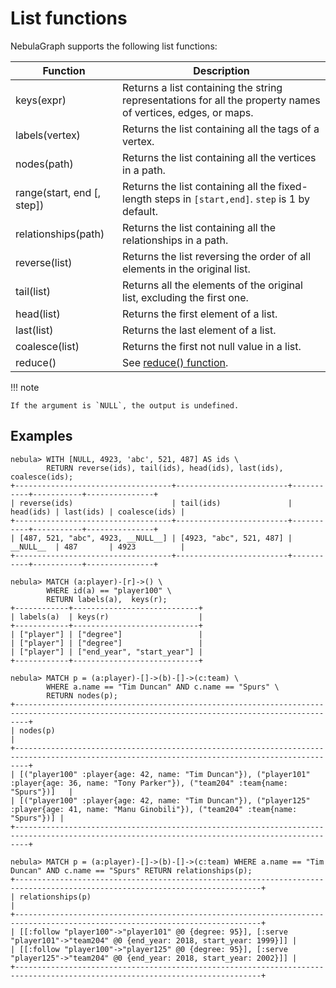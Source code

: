 # List functions

NebulaGraph supports the following list functions:

| Function                   | Description                                                                                                  |
| ----                       | ----                                                                                                         |
| keys(expr)                 | Returns a list containing the string representations for all the property names of vertices, edges, or maps. |
| labels(vertex)             | Returns the list containing all the tags of a vertex.                                                        |
| nodes(path)                | Returns the list containing all the vertices in a path.                                                      |
| range(start, end [, step]) | Returns the list containing all the fixed-length steps in `[start,end]`. `step` is 1 by default.             |
| relationships(path)        | Returns the list containing all the relationships in a path.                                                 |
| reverse(list)              | Returns the list reversing the order of all elements in the original list.                                   |
| tail(list)                 | Returns all the elements of the original list, excluding the first one.                                      |
| head(list)                 | Returns the first element of a list.                                                                         |
| last(list)                 | Returns the last element of a list.                                                                          |
| coalesce(list)             | Returns the first not null value in a list.                                                                  |
| reduce()                   | See [reduce() function](./11.reduce.md).                                                                     |

!!! note

    If the argument is `NULL`, the output is undefined.

## Examples

```ngql
nebula> WITH [NULL, 4923, 'abc', 521, 487] AS ids \
        RETURN reverse(ids), tail(ids), head(ids), last(ids), coalesce(ids);
+-----------------------------------+-------------------------+-----------+-----------+---------------+
| reverse(ids)                      | tail(ids)               | head(ids) | last(ids) | coalesce(ids) |
+-----------------------------------+-------------------------+-----------+-----------+---------------+
| [487, 521, "abc", 4923, __NULL__] | [4923, "abc", 521, 487] | __NULL__  | 487       | 4923          |
+-----------------------------------+-------------------------+-----------+-----------+---------------+

nebula> MATCH (a:player)-[r]->() \
        WHERE id(a) == "player100" \
        RETURN labels(a),  keys(r);
+------------+----------------------------+
| labels(a)  | keys(r)                    |
+------------+----------------------------+
| ["player"] | ["degree"]                 |
| ["player"] | ["degree"]                 |
| ["player"] | ["end_year", "start_year"] |
+------------+----------------------------+

nebula> MATCH p = (a:player)-[]->(b)-[]->(c:team) \
        WHERE a.name == "Tim Duncan" AND c.name == "Spurs" \
        RETURN nodes(p);
+-----------------------------------------------------------------------------------------------------------------------------------------------+
| nodes(p)                                                                                                                                      |
+-----------------------------------------------------------------------------------------------------------------------------------------------+
| [("player100" :player{age: 42, name: "Tim Duncan"}), ("player101" :player{age: 36, name: "Tony Parker"}), ("team204" :team{name: "Spurs"})]   |
| [("player100" :player{age: 42, name: "Tim Duncan"}), ("player125" :player{age: 41, name: "Manu Ginobili"}), ("team204" :team{name: "Spurs"})] |
+-----------------------------------------------------------------------------------------------------------------------------------------------+

nebula> MATCH p = (a:player)-[]->(b)-[]->(c:team) WHERE a.name == "Tim Duncan" AND c.name == "Spurs" RETURN relationships(p);
+-----------------------------------------------------------------------------------------------------------------------------+
| relationships(p)                                                                                                            |
+-----------------------------------------------------------------------------------------------------------------------------+
| [[:follow "player100"->"player101" @0 {degree: 95}], [:serve "player101"->"team204" @0 {end_year: 2018, start_year: 1999}]] |
| [[:follow "player100"->"player125" @0 {degree: 95}], [:serve "player125"->"team204" @0 {end_year: 2018, start_year: 2002}]] |
+-----------------------------------------------------------------------------------------------------------------------------+
```
